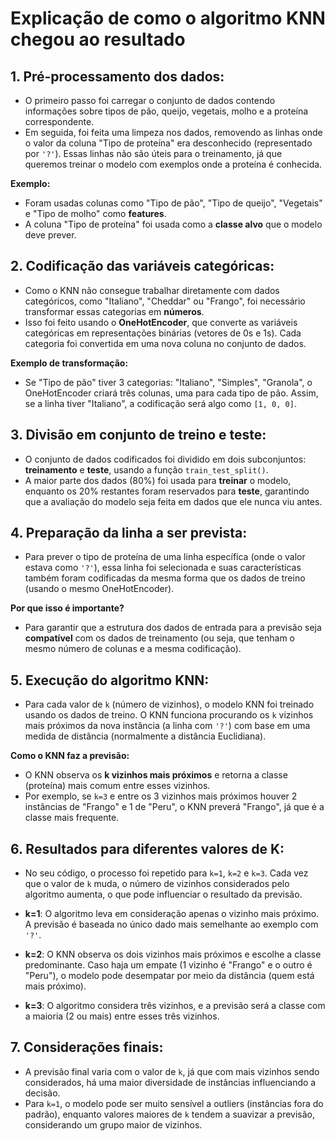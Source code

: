 # Explicação de como o algoritmo KNN chegou ao resultado

## 1. Pré-processamento dos dados:
- O primeiro passo foi carregar o conjunto de dados contendo informações sobre tipos de pão, queijo, vegetais, molho e a proteína correspondente.
- Em seguida, foi feita uma limpeza nos dados, removendo as linhas onde o valor da coluna "Tipo de proteína" era desconhecido (representado por `'?'`). Essas linhas não são úteis para o treinamento, já que queremos treinar o modelo com exemplos onde a proteína é conhecida.

**Exemplo:**
- Foram usadas colunas como "Tipo de pão", "Tipo de queijo", "Vegetais" e "Tipo de molho" como **features**.
- A coluna "Tipo de proteína" foi usada como a **classe alvo** que o modelo deve prever.

## 2. Codificação das variáveis categóricas:
- Como o KNN não consegue trabalhar diretamente com dados categóricos, como "Italiano", "Cheddar" ou "Frango", foi necessário transformar essas categorias em **números**.
- Isso foi feito usando o **OneHotEncoder**, que converte as variáveis categóricas em representações binárias (vetores de 0s e 1s). Cada categoria foi convertida em uma nova coluna no conjunto de dados.

**Exemplo de transformação:**
- Se "Tipo de pão" tiver 3 categorias: "Italiano", "Simples", "Granola", o OneHotEncoder criará três colunas, uma para cada tipo de pão. Assim, se a linha tiver "Italiano", a codificação será algo como `[1, 0, 0]`.

## 3. Divisão em conjunto de treino e teste:
- O conjunto de dados codificados foi dividido em dois subconjuntos: **treinamento** e **teste**, usando a função `train_test_split()`.
- A maior parte dos dados (80%) foi usada para **treinar** o modelo, enquanto os 20% restantes foram reservados para **teste**, garantindo que a avaliação do modelo seja feita em dados que ele nunca viu antes.

## 4. Preparação da linha a ser prevista:
- Para prever o tipo de proteína de uma linha específica (onde o valor estava como `'?'`), essa linha foi selecionada e suas características também foram codificadas da mesma forma que os dados de treino (usando o mesmo OneHotEncoder).

**Por que isso é importante?**
- Para garantir que a estrutura dos dados de entrada para a previsão seja **compatível** com os dados de treinamento (ou seja, que tenham o mesmo número de colunas e a mesma codificação).

## 5. Execução do algoritmo KNN:
- Para cada valor de `k` (número de vizinhos), o modelo KNN foi treinado usando os dados de treino. O KNN funciona procurando os `k` vizinhos mais próximos da nova instância (a linha com `'?'`) com base em uma medida de distância (normalmente a distância Euclidiana).

**Como o KNN faz a previsão:**
- O KNN observa os **k vizinhos mais próximos** e retorna a classe (proteína) mais comum entre esses vizinhos.
- Por exemplo, se `k=3` e entre os 3 vizinhos mais próximos houver 2 instâncias de "Frango" e 1 de "Peru", o KNN preverá "Frango", já que é a classe mais frequente.

## 6. Resultados para diferentes valores de K:
- No seu código, o processo foi repetido para `k=1`, `k=2` e `k=3`. Cada vez que o valor de `k` muda, o número de vizinhos considerados pelo algoritmo aumenta, o que pode influenciar o resultado da previsão.

- **k=1**: O algoritmo leva em consideração apenas o vizinho mais próximo. A previsão é baseada no único dado mais semelhante ao exemplo com `'?'`.

- **k=2**: O KNN observa os dois vizinhos mais próximos e escolhe a classe predominante. Caso haja um empate (1 vizinho é "Frango" e o outro é "Peru"), o modelo pode desempatar por meio da distância (quem está mais próximo).

- **k=3**: O algoritmo considera três vizinhos, e a previsão será a classe com a maioria (2 ou mais) entre esses três vizinhos.

## 7. Considerações finais:
- A previsão final varia com o valor de `k`, já que com mais vizinhos sendo considerados, há uma maior diversidade de instâncias influenciando a decisão.
- Para `k=1`, o modelo pode ser muito sensível a outliers (instâncias fora do padrão), enquanto valores maiores de `k` tendem a suavizar a previsão, considerando um grupo maior de vizinhos.
